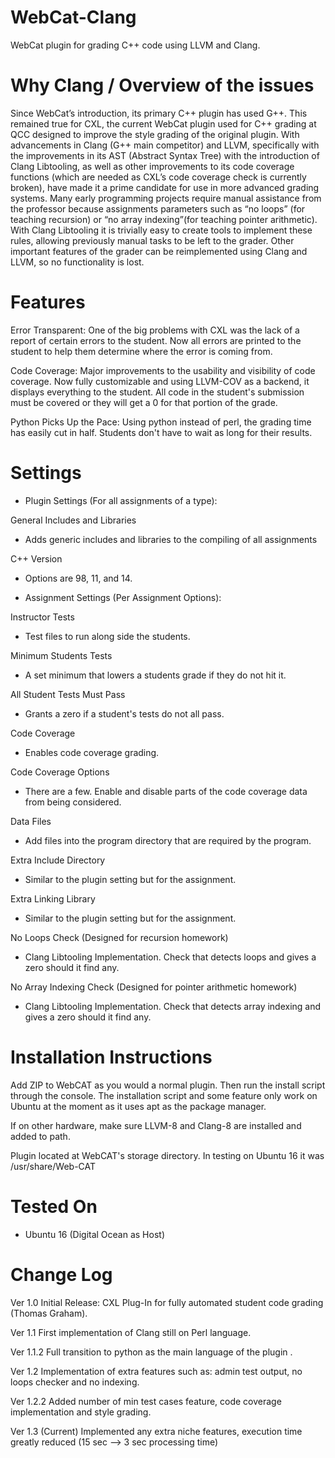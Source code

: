 # WebCat-Clang 
WebCat plugin for grading C++ code using LLVM and Clang.

# Why Clang / Overview of the issues

Since WebCat’s introduction, its primary C++ plugin has used G++. This remained true for CXL, the current WebCat plugin used for C++ grading at QCC designed to improve the style grading of the original plugin. With advancements in Clang (G++ main competitor) and LLVM, specifically with the improvements in its AST (Abstract Syntax Tree) with the introduction of Clang Libtooling, as well as other improvements to its code coverage functions (which are needed as CXL’s code coverage check is currently broken), have made it a prime candidate for use in more advanced grading systems. Many early programming projects require manual assistance from the professor because assignments parameters such as “no loops” (for teaching recursion) or “no array indexing”(for teaching pointer arithmetic). With Clang Libtooling it is trivially easy to create tools to implement these rules, allowing previously manual tasks to be left to the grader. Other important features of the grader can be reimplemented using Clang and LLVM, so no functionality is lost.

# Features

Error Transparent: One of the big problems with CXL was the lack of a report of certain errors to the student. Now all errors are printed to the student to help them determine where the error is coming from.

Code Coverage: Major improvements to the usability and visibility of code coverage. Now fully customizable and using LLVM-COV as a backend, it displays everything to the student. All code in the student's submission must be covered or they will get a 0 for that portion of the grade.

Python Picks Up the Pace: Using python instead of perl, the grading time has easily cut in half. Students don't have to wait as long for their results.

# Settings

 * Plugin Settings (For all assignments of a type):

General Includes and Libraries
- Adds generic includes and libraries to the compiling of all assignments

C++ Version
- Options are 98, 11, and 14.

* Assignment Settings (Per Assignment Options):

Instructor Tests
- Test files to run along side the students.

Minimum Students Tests
- A set minimum that lowers a students grade if they do not hit it.

All Student Tests Must Pass
- Grants a zero if a student's tests do not all pass.

Code Coverage
- Enables code coverage grading.

Code Coverage Options
- There are a few. Enable and disable parts of the code coverage data from being considered.

Data Files
- Add files into the program directory that are required by the program.

Extra Include Directory
- Similar to the plugin setting but for the assignment.

Extra Linking Library
- Similar to the plugin setting but for the assignment.

No Loops Check (Designed for recursion homework)
- Clang Libtooling Implementation. Check that detects loops and gives a zero should it find any.

No Array Indexing Check (Designed for pointer arithmetic homework)
- Clang Libtooling Implementation. Check that detects array indexing and gives a zero should it find any.


# Installation Instructions

Add ZIP to WebCAT as you would a normal plugin. Then run the install script through the console. The installation script and some feature only work on Ubuntu at the moment as it uses apt as the package manager.

If on other hardware, make sure LLVM-8 and Clang-8 are installed and added to path.

Plugin located at WebCAT's storage directory. In testing on Ubuntu 16 it was /usr/share/Web-CAT

# Tested On

* Ubuntu 16 (Digital Ocean as Host)

# Change Log
Ver 1.0
Initial Release: CXL Plug-In for fully automated student code grading (Thomas Graham).

Ver 1.1
First implementation of Clang still on Perl language.

Ver 1.1.2
Full transition to python as the main  language of the plugin .

Ver 1.2
Implementation of extra features such as: admin test output, no loops checker and no indexing.

Ver 1.2.2
Added number of min test cases feature, code coverage implementation and style grading.

Ver 1.3 (Current)
Implemented any extra niche features, execution time greatly reduced (15 sec --> 3 sec processing time)
